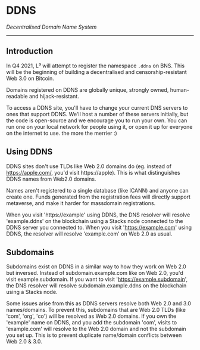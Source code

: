 # DDNS

*Decentralised Domain Name System*

---

## Introduction

In Q4 2021, L³ will attempt to register the namespace `.ddns` on BNS. This will be the beginning of building a decentralised and censorship-resistant Web 3.0 on Bitcoin. 

Domains registered on DDNS are globally unique, strongly owned, human-readable and hijack-resistant.

To access a DDNS site, you'll have to change your current DNS servers to ones that support DDNS. We'll host a number of these servers initially, but the code is open-source and we encourage you to run your own. You can run one on your local network for people using it, or open it up for everyone on the internet to use. the more the merrier :)

## Using DDNS

DDNS sites don't use TLDs like Web 2.0 domains do (eg. instead of https://apple.com/, you'd visit https://apple). This is what distinguishes DDNS names from Web2.0 domains.

Names aren't registered to a single database (like ICANN) and anyone can create one. Funds generated from the registration fees will directly support metaverse, and make it harder for massdomain registrations.

When you visit 'https://example' using DDNS, the DNS resolver will resolve 'example.ddns' on the blockchain using a Stacks node connected to the DDNS server you connected to.
When you visit 'https://example.com' using DDNS, the resolver will resolve 'example.com' on Web 2.0 as usual.

## Subdomains

Subdomains exist on DDNS in a similar way to how they work on Web 2.0 but inversed. Instead of subdomain.example.com like on Web 2.0, you'd visit example.subdomain. If you want to visit 'https://example.subdomain', the DNS resolver will resolve subdomain.example.ddns on the blockchain using a Stacks node. 

Some issues arise from this as DDNS servers resolve both Web 2.0 and 3.0 names/domains. To prevent this, subdomains that are Web 2.0 TLDs (like 'com', 'org', 'co') will be resolved as Web 2.0 domains. If you own the 'example' name on DDNS, and you add the subdomain 'com', visits to 'example.com' will resolve to the Web 2.0 domain and not the subdomain you set up. This is to prevent duplicate name/domain conflicts between Web 2.0 & 3.0.
